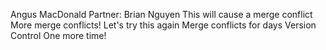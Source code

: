 Angus MacDonald
Partner: Brian Nguyen
This will cause a merge conflict
More merge conflicts!
Let's try this again
Merge conflicts for days
Version Control
One more time!
